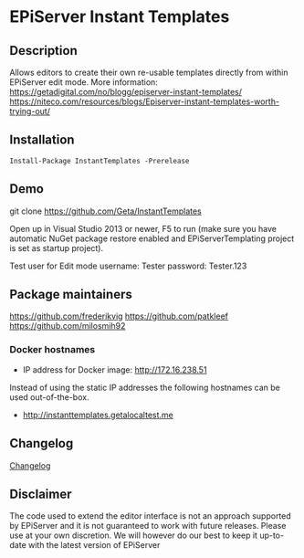 # EPiServer Instant Templates

## Description

Allows editors to create their own re-usable templates directly from within EPiServer edit mode.
More information:
https://getadigital.com/no/blogg/episerver-instant-templates/
https://niteco.com/resources/blogs/Episerver-instant-templates-worth-trying-out/

## Installation

```
Install-Package InstantTemplates -Prerelease
```

## Demo
git clone https://github.com/Geta/InstantTemplates

Open up in Visual Studio 2013 or newer, F5 to run (make sure you have automatic NuGet package restore enabled and EPiServerTemplating project is set as startup project).

Test user for Edit mode
username: Tester
password: Tester.123

## Package maintainers
https://github.com/frederikvig
https://github.com/patkleef
https://github.com/milosmih92


### Docker hostnames

- IP address for Docker image: http://172.16.238.51

Instead of using the static IP addresses the following hostnames can be used out-of-the-box.

- http://instanttemplates.getalocaltest.me


## Changelog
[Changelog](CHANGELOG.md)


## Disclaimer
The code used to extend the editor interface is not an approach supported by EPiServer and it is not guaranteed to work with future releases. Please use at your own discretion. We will however do our best to keep it up-to-date with the latest version of EPiServer

